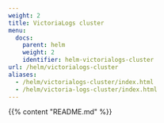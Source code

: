 ```yaml
---
weight: 2
title: VictoriaLogs cluster
menu:
  docs:
    parent: helm
    weight: 2
    identifier: helm-victorialogs-cluster
url: /helm/victorialogs-cluster
aliases:
  - /helm/victorialogs-cluster/index.html
  - /helm/victoria-logs-cluster/index.html
---
```

{{% content "README.md" %}}
